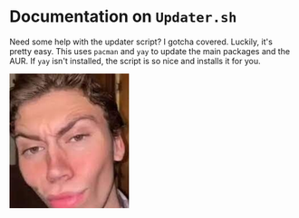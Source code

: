 # Documentation on `Updater.sh`

Need some help with the updater script? I gotcha covered. Luckily, it's pretty easy. 
This uses `pacman` and `yay` to update the main packages and the AUR. 
If `yay` isn't installed, the script is so nice and installs it for you.

<img src=https://raw.githubusercontent.com/joseyskindaweird/practical-shell-files/main/assets/dude.jpeg>